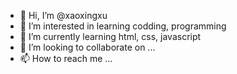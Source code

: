 - 👋 Hi, I’m @xaoxingxu
- 👀 I’m interested in learning codding, programming
- 🌱 I’m currently learning html, css, javascript
- 💞️ I’m looking to collaborate on ...
- 📫 How to reach me ...

<!---
xaoxingxu/xaoxingxu is a ✨ special ✨ repository because its `README.md` (this file) appears on your GitHub profile.
You can click the Preview link to take a look at your changes.
--->
